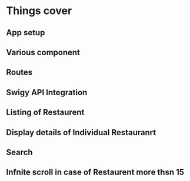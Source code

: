 # Things cover
## App setup
## Various component
## Routes
## Swigy API Integration
## Listing of Restaurent
## Display details of Individual Restauranrt
## Search
## Infnite scroll in case of Restaurent more thsn 15
